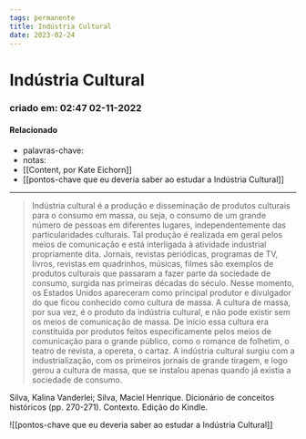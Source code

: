 ```yaml
---
tags: permanente
title: Indústria Cultural
date: 2023-02-24
---
```

# Indústria Cultural
### criado em: 02:47 02-11-2022

#### Relacionado
- palavras-chave: 
- notas:
- [[Content, por Kate Eichorn]]
- [[pontos-chave que eu deveria saber ao estudar a Indústria Cultural]]
---
>Indústria cultural é a produção e disseminação de produtos culturais para o consumo em massa, ou seja, o consumo de um grande número de pessoas em diferentes lugares, independentemente das particularidades culturais. Tal produção é realizada em geral pelos meios de comunicação e está interligada à atividade industrial propriamente dita. Jornais, revistas periódicas, programas de TV, livros, revistas em quadrinhos, músicas, filmes são exemplos de produtos culturais que passaram a fazer parte da sociedade de consumo, surgida nas primeiras décadas do século. Nesse momento, os Estados Unidos apareceram como principal produtor e divulgador do que ficou conhecido como cultura de massa. A cultura de massa, por sua vez, é o produto da indústria cultural, e não pode existir sem os meios de comunicação de massa. De início essa cultura era constituída por produtos feitos especificamente pelos meios de comunicação para o grande público, como o romance de folhetim, o teatro de revista, a opereta, o cartaz. A indústria cultural surgiu com a industrialização, com os primeiros jornais de grande tiragem, e logo gerou a cultura de massa, que se instalou apenas quando já existia a sociedade de consumo.

Silva, Kalina Vanderlei; Silva, Maciel Henrique. Dicionário de conceitos históricos (pp. 270-271). Contexto. Edição do Kindle. 

![[pontos-chave que eu deveria saber ao estudar a Indústria Cultural]]